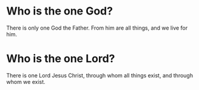# Who is the one God?

There is only one God the Father. From him are all things, and we live for him.

# Who is the one Lord?

There is one Lord Jesus Christ, through whom all things exist, and through whom we exist.
